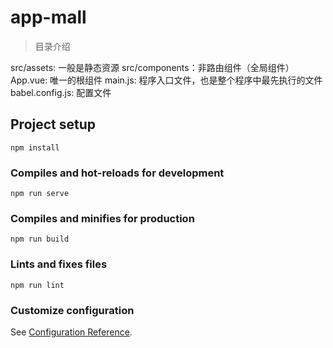 # app-mall

> 目录介绍

src/assets: 一般是静态资源
src/components：非路由组件（全局组件）
App.vue: 唯一的根组件
main.js: 程序入口文件，也是整个程序中最先执行的文件
babel.config.js: 配置文件

## Project setup
```
npm install
```

### Compiles and hot-reloads for development
```
npm run serve
```

### Compiles and minifies for production
```
npm run build
```

### Lints and fixes files
```
npm run lint
```

### Customize configuration
See [Configuration Reference](https://cli.vuejs.org/config/).
